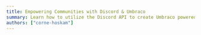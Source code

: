 ```yaml
---
title: Empowering Communities with Discord & Umbraco
summary: Learn how to utilize the Discord API to create Umbraco powered Discord moderation tools, custom commands, various notifications, and two-way communication between Umbraco & Discord!
authors: ["corne-hoskam"]
---
```

